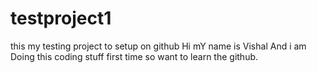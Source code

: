 # testproject1
this my testing project to setup on github 
Hi mY name is Vishal And i am Doing this coding stuff first time so want to learn the github.
